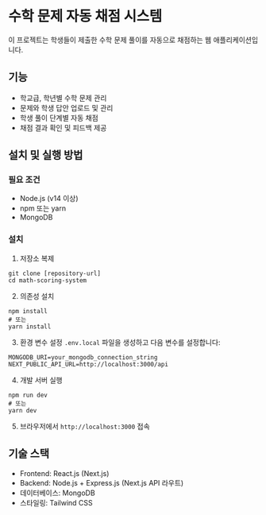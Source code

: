 # 수학 문제 자동 채점 시스템

이 프로젝트는 학생들이 제출한 수학 문제 풀이를 자동으로 채점하는 웹 애플리케이션입니다.

## 기능

- 학교급, 학년별 수학 문제 관리
- 문제와 학생 답안 업로드 및 관리
- 학생 풀이 단계별 자동 채점
- 채점 결과 확인 및 피드백 제공

## 설치 및 실행 방법

### 필요 조건

- Node.js (v14 이상)
- npm 또는 yarn
- MongoDB

### 설치

1. 저장소 복제
```
git clone [repository-url]
cd math-scoring-system
```

2. 의존성 설치
```
npm install
# 또는
yarn install
```

3. 환경 변수 설정
`.env.local` 파일을 생성하고 다음 변수를 설정합니다:
```
MONGODB_URI=your_mongodb_connection_string
NEXT_PUBLIC_API_URL=http://localhost:3000/api
```

4. 개발 서버 실행
```
npm run dev
# 또는
yarn dev
```

5. 브라우저에서 `http://localhost:3000` 접속

## 기술 스택

- Frontend: React.js (Next.js)
- Backend: Node.js + Express.js (Next.js API 라우트)
- 데이터베이스: MongoDB
- 스타일링: Tailwind CSS 